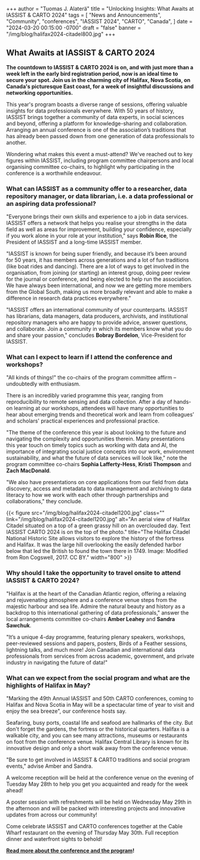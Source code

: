 +++
author = "Tuomas J. Alaterä"
title = "Unlocking Insights: What Awaits at IASSIST & CARTO 2024"
tags = [ "News and Announcements", "Community", "conferences", "IASSIST 2024", "CARTO", "Canada", ]
date = "2024-03-20 00:15:00 -0700"
draft = "false"
banner = "/img/blog/halifax2024-citadel800.jpg"
+++
## What Awaits at IASSIST & CARTO 2024

**The countdown to IASSIST & CARTO 2024 is on, and with just more than a week left in the early bird registration period, now is an ideal time to secure your spot. Join us in the charming city of Halifax, Nova Scotia, on Canada's picturesque East coast, for a week of insightful discussions and networking opportunities.**

This year's program boasts a diverse range of sessions, offering valuable insights for data professionals everywhere. With 50 years of history, IASSIST brings together a community of data experts, in social sciences and beyond, offering a platform for knowledge-sharing and collaboration. Arranging an annual conference is one of the association’s traditions that has already been passed down from one generation of data professionals to another.

Wondering what makes this event a must-attend? We've reached out to key figures within IASSIST, including program committee chairpersons and local organising committee co-chairs, to highlight why participating in the conference is a worthwhile endeavour.

### What can IASSIST as a community offer to a researcher, data repository manager, or data librarian, i.e. a data professional or an aspiring data professional?

"Everyone brings their own skills and experience to a job in data services. IASSIST offers a network that helps you realise your strengths in the data field as well as areas for improvement, building your confidence, especially if you work alone in your role at your institution," says **Robin Rice**, the President of IASSIST and a long-time IASSIST member.

"IASSIST is known for being super friendly, and because it’s been around for 50 years, it has members across generations and a lot of fun traditions (like boat rides and dancing). There are a lot of ways to get involved in the organisation, from joining (or starting) an interest group, doing peer review for the journal or conference, and being elected to help run the association. We have always been international, and now we are getting more members from the Global South, making us more broadly relevant and able to make a difference in research data practices everywhere."  

"IASSIST offers an international community of your counterparts. IASSIST has librarians, data managers, data producers, archivists, and institutional repository managers who are happy to provide advice, answer questions, and collaborate. Join a community in which its members know what you do and share your passion," concludes **Bobray Bordelon**, Vice-President for IASSIST. 

### What can I expect to learn if I attend the conference and workshops?

"All kinds of things!" the co-chairs of the program committee affirm – undoubtedly with enthusiasm.

There is an incredibly varied programme this year, ranging from reproducibility to remote sensing and data collection. After a day of hands-on learning at our workshops, attendees will have many opportunities to hear about emerging trends and theoretical work and learn from colleagues’ and scholars' practical experiences and professional practice.

"The theme of the conference this year is about looking to the future and navigating the complexity and opportunities therein. Many presentations this year touch on timely topics such as working with data and AI, the importance of integrating social justice concepts into our work, environment sustainability, and what the future of data services will look like," note the program committee co-chairs **Sophia Lafferty-Hess**, **Kristi Thompson** and **Zach MacDonald**.

"We also have presentations on core applications from our field from data discovery, access and metadata to data management and archiving to data literacy to how we work with each other through partnerships and collaborations," they conclude. 

{{< figure src="/img/blog/halifax2024-citadel1200.jpg" class="" link="/img/blog/halifax2024-citadel1200.jpg" alt="An aerial view of Halifax Citadel situated on a top of a green grassy hill on an overclouded day. Text IASSIST CARTO 2024 is on the top of the photo." title="The Halifax Citadel National Historic Site allows visitors to explore the history of the fortress and Halifax. It was the large hill overlooking the easily defended harbor below that led the British to found the town there in 1749. Image: Modified from Ron Cogswell, 2017. CC BY." width="800" >}}

### Why should I take the opportunity to travel onsite to attend IASSIST & CARTO 2024? 

"Halifax is at the heart of the Canadian Atlantic region, offering a relaxing and rejuvenating atmosphere and a conference venue steps from the majestic harbour and sea life. Admire the natural beauty and history as a backdrop to this international gathering of data professionals," answer the local arrangements committee co-chairs **Amber Leahey** and **Sandra Sawchuk**.

"It’s a unique 4-day programme, featuring plenary speakers, workshops, peer-reviewed sessions and papers, posters, Birds of a Feather sessions, lightning talks, and much more! Join Canadian and international data professionals from services from across academic, government, and private industry in navigating the future of data!"

### What can we expect from the social program and what are the highlights of Halifax in May? 

"Marking the 49th Annual IASSIST and 50th CARTO conferences, coming to Halifax and Nova Scotia in May will be a spectacular time of year to visit and enjoy the sea breeze", our conference hosts say. 

Seafaring, busy ports, coastal life and seafood are hallmarks of the city. But don't forget the gardens, the fortress or the historical quarters. Halifax is a walkable city, and you can see many attractions, museums or restaurants on foot from the conference venue. Halifax Central Library is known for its innovative design and only a short walk away from the conference venue.

"Be sure to get involved in IASSIST & CARTO traditions and social program events," advise Amber and Sandra.

A welcome reception will be held at the conference venue on the evening of Tuesday May 28th to help you get you acquainted and ready for the week ahead!

A poster session with refreshments will be held on Wednesday May 29th in the afternoon and will be packed with interesting projects and innovative updates from across our community!

Come celebrate IASSIST and CARTO conferences together at the Cable Wharf restaurant on the evening of Thursday May 30th. Full reception dinner and waterfront sights to behold!

**[Read more about the conference and the program](/conferences/iassist2024/)!**